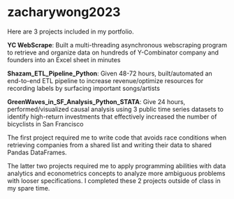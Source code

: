 # zacharywong2023

Here are 3 projects included in my portfolio. 

**YC WebScrape**: Built a multi-threading asynchronous webscraping program to retrieve and organize data on hundreds of Y-Combinator company and founders into an Excel sheet in minutes

**Shazam_ETL_Pipeline_Python**: Given 48-72 hours, built/automated an end-to-end ETL pipeline to increase revenue/optimize resources for recording labels by surfacing important songs/artists

**GreenWaves_in_SF_Analysis_Python_STATA**: Give 24 hours, performed/visualized causal analysis using 3 public time series datasets to identify high-return investments that effectively increased the number of bicyclists in San Francisco

The first project required me to write code that avoids race conditions when retrieving companies from a shared list and writing their data to shared Pandas DataFrames.

The latter two projects required me to apply programming abilities with data analytics and econometrics concepts to analyze more ambiguous problems with looser specifications. I completed these 2 projects outside of class in my spare time.
